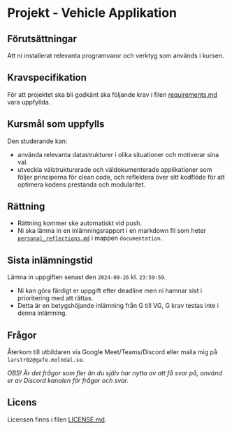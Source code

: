 # Projekt - Vehicle Applikation

## Förutsättningar

Att ni installerat relevanta programvaror och verktyg som används i kursen.

## Kravspecifikation

För att projektet ska bli godkänt ska följande krav i filen [requirements.md](requirements.md)
vara uppfyllda.

## Kursmål som uppfylls

Den studerande kan:

- använda relevanta datastrukturer i olika situationer och motiverar sina val.
- utveckla välstrukturerade och väldokumenterade applikationer som följer principerna för clean code, och reflektera
  över sitt kodflöde för att optimera kodens prestanda och modularitet.

## Rättning

- Rättning kommer ske automatiskt vid push.
- Ni ska lämna in en inlämningsrapport i en markdown fil som
  heter [`personal_reflections.md`](documentation/personal_reflections.md) i mappen `documentation`.

## Sista inlämningstid

Lämna in uppgiften senast den `2024-09-26` kl. `23:59:59`.

* Ni kan göra färdigt er uppgift efter deadline men ni hamnar sist i prioritering med att rättas.
* Detta är en betygshöjande inlämning från G till VG, G krav testas inte i denna inlämning.

## Frågor

Återkom till utbildaren via Google Meet/Teams/Discord eller maila mig på `larstr02@gafe.molndal.se`.

_OBS! Är det frågor som fler än du själv har nytta av att få svar på, använd er av Discord kanalen för frågor och svar._

## Licens

Licensen finns i filen [LICENSE.md](LICENSE).
